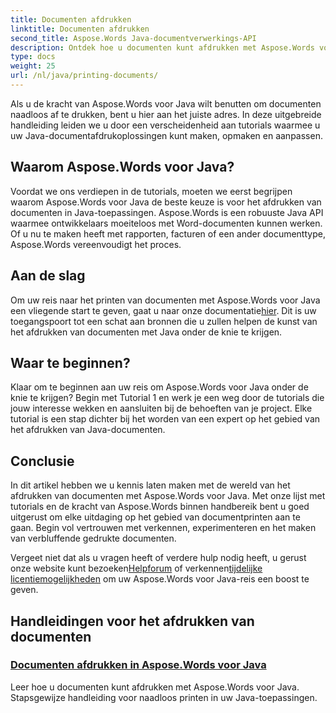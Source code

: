 ```yaml
---
title: Documenten afdrukken
linktitle: Documenten afdrukken
second_title: Aspose.Words Java-documentverwerkings-API
description: Ontdek hoe u documenten kunt afdrukken met Aspose.Words voor Java met onze uitgebreide lijst met zelfstudies. Leer hoe u uw afdrukoplossingen voor Java-documenten kunt maken, opmaken en aanpassen.
type: docs
weight: 25
url: /nl/java/printing-documents/
---
```


Als u de kracht van Aspose.Words voor Java wilt benutten om documenten naadloos af te drukken, bent u hier aan het juiste adres. In deze uitgebreide handleiding leiden we u door een verscheidenheid aan tutorials waarmee u uw Java-documentafdrukoplossingen kunt maken, opmaken en aanpassen. 

## Waarom Aspose.Words voor Java?

Voordat we ons verdiepen in de tutorials, moeten we eerst begrijpen waarom Aspose.Words voor Java de beste keuze is voor het afdrukken van documenten in Java-toepassingen. Aspose.Words is een robuuste Java API waarmee ontwikkelaars moeiteloos met Word-documenten kunnen werken. Of u nu te maken heeft met rapporten, facturen of een ander documenttype, Aspose.Words vereenvoudigt het proces.

## Aan de slag

 Om uw reis naar het printen van documenten met Aspose.Words voor Java een vliegende start te geven, gaat u naar onze documentatie[hier](https://reference.aspose.com/words/java/). Dit is uw toegangspoort tot een schat aan bronnen die u zullen helpen de kunst van het afdrukken van documenten met Java onder de knie te krijgen.

## Waar te beginnen?

Klaar om te beginnen aan uw reis om Aspose.Words voor Java onder de knie te krijgen? Begin met Tutorial 1 en werk je een weg door de tutorials die jouw interesse wekken en aansluiten bij de behoeften van je project. Elke tutorial is een stap dichter bij het worden van een expert op het gebied van het afdrukken van Java-documenten.

## Conclusie

In dit artikel hebben we u kennis laten maken met de wereld van het afdrukken van documenten met Aspose.Words voor Java. Met onze lijst met tutorials en de kracht van Aspose.Words binnen handbereik bent u goed uitgerust om elke uitdaging op het gebied van documentprinten aan te gaan. Begin vol vertrouwen met verkennen, experimenteren en het maken van verbluffende gedrukte documenten.

 Vergeet niet dat als u vragen heeft of verdere hulp nodig heeft, u gerust onze website kunt bezoeken[Helpforum](https://forum.aspose.com/) of verkennen[tijdelijke licentiemogelijkheden](https://purchase.aspose.com/temporary-license/) om uw Aspose.Words voor Java-reis een boost te geven.

## Handleidingen voor het afdrukken van documenten
### [Documenten afdrukken in Aspose.Words voor Java](./printing-documents/)
Leer hoe u documenten kunt afdrukken met Aspose.Words voor Java. Stapsgewijze handleiding voor naadloos printen in uw Java-toepassingen.